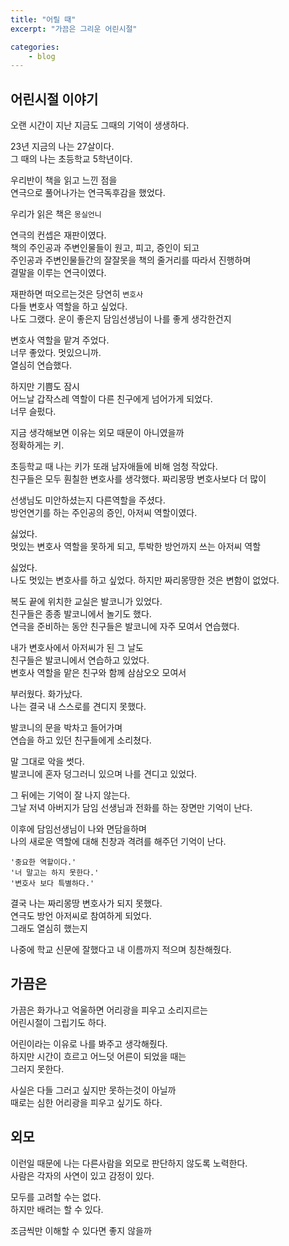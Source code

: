 ```yaml
---
title: "어릴 때"
excerpt: "가끔은 그리운 어린시절"

categories:
    - blog
---
```



## 어린시절 이야기
오랜 시간이 지난 지금도 그때의 기억이 생생하다.

23년 지금의 나는 27살이다.  
그 때의 나는 초등학교 5학년이다.

우리반이 책을 읽고 느낀 점을  
연극으로 풀어나가는 연극독후감을 했었다.

우리가 읽은 책은 `몽실언니`

연극의 컨셉은 재판이였다.  
책의 주인공과 주변인물들이 원고, 피고, 증인이 되고  
주인공과 주변인물들간의 잘잘못을 책의 줄거리를 따라서 진행하며  
결말을 이루는 연극이였다.  

재판하면 떠오르는것은 당연히 `변호사`  
다들 변호사 역할을 하고 싶었다.  
나도 그랬다. 운이 좋은지 담임선생님이 나를 좋게 생각한건지  

변호사 역할을 맡겨 주었다.  
너무 좋았다. 멋있으니까.  
열심히 연습했다.  

하지만 기쁨도 잠시   
어느날 갑작스레 역할이 다른 친구에게 넘어가게 되었다.  
너무 슬펐다.  

지금 생각해보면 이유는 외모 때문이 아니였을까  
정확하게는 키.  

초등학교 때 나는 키가 또래 남자애들에 비해 엄청 작았다.  
친구들은 모두 훤칠한 변호사를 생각했다. 짜리몽땅 변호사보다 더 많이  

선생님도 미안하셨는지 다른역할을 주셨다.  
방언연기를 하는 주인공의 증인, 아저씨 역할이였다.  

싫었다.  
멋있는 변호사 역할을 못하게 되고, 투박한 방언까지 쓰는 아저씨 역할  

싫었다.  
나도 멋있는 변호사를 하고 싶었다. 하지만 짜리몽땅한 것은 변함이 없었다.  

복도 끝에 위치한 교실은 발코니가 있었다.  
친구들은 종종 발코니에서 놀기도 했다.  
연극을 준비하는 동안 친구들은 발코니에 자주 모여서 연습했다.  

내가 변호사에서 아저씨가 된 그 날도  
친구들은 발코니에서 연습하고 있었다.  
변호사 역할을 맡은 친구와 함께 삼삼오오 모여서  

부러웠다. 화가났다.  
나는 결국 내 스스로를 견디지 못했다.  

발코니의 문을 박차고 들어가며  
연습을 하고 있던 친구들에게 소리쳤다.  

말 그대로 악을 썻다.  
발코니에 혼자 덩그러니 있으며 나를 견디고 있었다.  

그 뒤에는 기억이 잘 나지 않는다.  
그날 저녁 아버지가 담임 선생님과 전화를 하는 장면만 기억이 난다.  

이후에 담임선생님이 나와 면담을하며  
나의 새로운 역할에 대해 친창과 격려를 해주던 기억이 난다.  

```
'중요한 역할이다.' 
'너 말고는 하지 못한다.'
'변호사 보다 특별하다.' 
```

결국 나는 짜리몽땅 변호사가 되지 못했다.  
연극도 방언 아저씨로 참여하게 되었다.  
그래도 열심히 했는지  

나중에 학교 신문에 잘했다고 내 이름까지 적으며 칭찬해줬다.  

## 가끔은
가끔은 화가나고 억울하면 어리광을 피우고 소리지르는  
어린시절이 그립기도 하다.  

어린이라는 이유로 나를 봐주고 생각해줬다.  
하지만 시간이 흐르고 어느덧 어른이 되었을 때는  
그러지 못한다.  

사실은 다들 그러고 싶지만 못하는것이 아닐까  
때로는 심한 어리광을 피우고 싶기도 하다.  

## 외모
이런일 때문에 나는 다른사람을 외모로 판단하지 않도록 노력한다.  
사람은 각자의 사연이 있고 감정이 있다.  

모두를 고려할 수는 없다.  
하지만 배려는 할 수 있다.  

조금씩만 이해할 수 있다면 좋지 않을까  